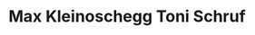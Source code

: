 ---
layout: page
title: Max Kleinoschegg Toni Schruf
medium: photograph
year: 1904
owner: Franz Josef Böhm
artist: unknown
permanent_url: https://www.museum-joanneum.at/blog/wp-content/uploads/2019/07/max-kleinoschegg-toni-schruf-schifahren-251x350.jpg
image: /media/max-kleinoschegg-toni-schruf-schifahren.png
---